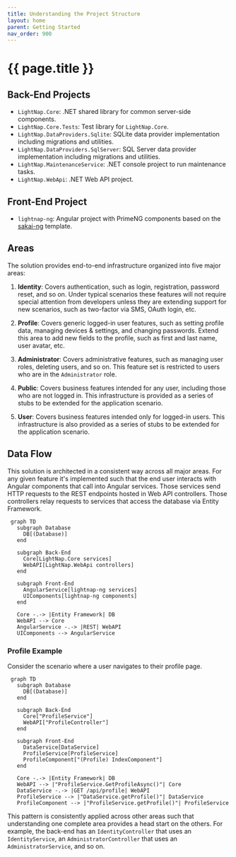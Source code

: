```yaml
---
title: Understanding the Project Structure
layout: home
parent: Getting Started
nav_order: 900
---
```


# {{ page.title }}

## Back-End Projects

- `LightNap.Core`: .NET shared library for common server-side components.
- `LightNap.Core.Tests`: Test library for `LightNap.Core`.
- `LightNap.DataProviders.Sqlite`: SQLite data provider implementation including migrations and utilities.
- `LightNap.DataProviders.SqlServer`: SQL Server data provider implementation including migrations and utilities.
- `LightNap.MaintenanceService`: .NET console project to run maintenance tasks.
- `LightNap.WebApi`: .NET Web API project.

## Front-End Project

- `lightnap-ng`: Angular project with PrimeNG components based on the [sakai-ng](https://github.com/primefaces/sakai-ng) template.

## Areas

The solution provides end-to-end infrastructure organized into five major areas:

1. **Identity**: Covers authentication, such as login, registration, password reset, and so on. Under typical scenarios these features will not require special attention from developers unless they are extending support for new scenarios, such as two-factor via SMS, OAuth login, etc.

2. **Profile**: Covers generic logged-in user features, such as setting profile data, managing devices & settings, and changing passwords. Extend this area to add new fields to the profile, such as first and last name, user avatar, etc.

3. **Administrator**: Covers administrative features, such as managing user roles, deleting users, and so on. This feature set is restricted to users who are in the `Administrator` role.

4. **Public**: Covers business features intended for any user, including those who are not logged in. This infrastructure is provided as a series of stubs to be extended for the application scenario.

5. **User**: Covers business features intended only for logged-in users. This infrastructure is also provided as a series of stubs to be extended for the application scenario.

## Data Flow

This solution is architected in a consistent way across all major areas. For any given feature it's implemented such that the end user interacts with Angular components that call into Angular services. Those services send HTTP requests to the REST endpoints hosted in Web API controllers. Those controllers relay requests to services that access the database via Entity Framework.

 ```mermaid
  graph TD
    subgraph Database
      DB[(Database)]
    end

    subgraph Back-End
      Core[LightNap.Core services]
      WebAPI[LightNap.WebApi controllers]
    end

    subgraph Front-End
      AngularService[lightnap-ng services]
      UIComponents[lightnap-ng components]
    end

    Core -.-> |Entity Framework| DB
    WebAPI --> Core
    AngularService -.-> |REST| WebAPI
    UIComponents --> AngularService
```

### Profile Example

Consider the scenario where a user navigates to their profile page.

 ```mermaid
  graph TD
    subgraph Database
      DB[(Database)]
    end

    subgraph Back-End
      Core["ProfileService"]
      WebAPI["ProfileController"]
    end

    subgraph Front-End
      DataService[DataService]
      ProfileService[ProfileService]
      ProfileComponent["(Profile) IndexComponent"]
    end

    Core -.-> |Entity Framework| DB
    WebAPI --> |"ProfileService.GetProfileAsync()"| Core
    DataService -.-> |GET /api/profile| WebAPI
    ProfileService --> |"DataService.getProfile()"| DataService
    ProfileComponent --> |"ProfileService.getProfile()"| ProfileService
```

This pattern is consistently applied across other areas such that understanding one complete area provides a head start on the others. For example, the back-end has an `IdentityController` that uses an `IdentityService`, an `AdministratorController` that uses an `AdministratorService`, and so on.
